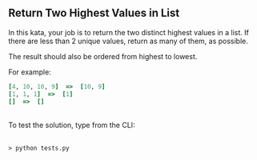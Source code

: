 ## Return Two Highest Values in List

<p align="justify">

In this kata, your job is to return the two distinct highest values in a list. If there are less than 2 unique values, return as many of them, as possible.

The result should also be ordered from highest to lowest.

For example:

``` ruby
[4, 10, 10, 9]  =>  [10, 9]
[1, 1, 1]  =>  [1]
[]  =>  []
```
<br/>
To test the solution, type from the CLI: 
<br/><br/>

    > python tests.py

</p>
  
